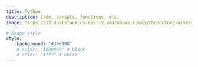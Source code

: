 ```yaml
---
title: Python
description: Code, scripts, functions, etc.
image: https://s3.dualstack.us-east-2.amazonaws.com/pythondotorg-assets/media/community/logos/python-logo-only.png

# Badge style
style:
    background: "#306998"
    # color: "#000000" # black
    # color: "#fff" # white
---
```


